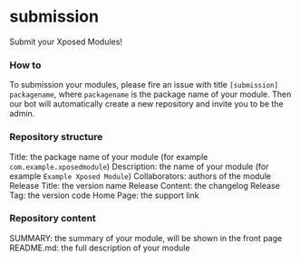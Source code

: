 # submission
Submit your Xposed Modules!

### How to
To submission your modules, please fire an issue with title `[submission] packagename`, where `packagename` is the package name of your module. Then our bot will automatically create a new repository and invite you to be the admin.

### Repository structure
Title: the package name of your module (for example `com.example.xposedmodule`)
Description: the name of your module (for example `Example Xposed Module`)
Collaborators: authors of the module
Release Title: the version name
Release Content: the changelog
Release Tag: the version code
Home Page: the support link

### Repository content
SUMMARY: the summary of your module, will be shown in the front page
README.md: the full description of your module
